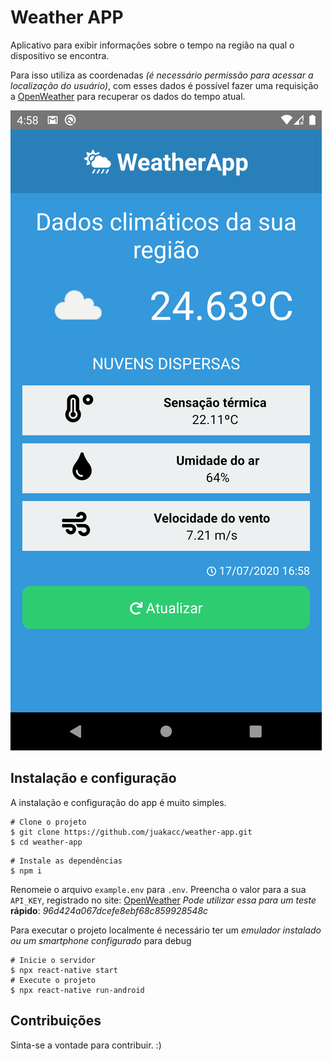 # Weather APP

Aplicativo para exibir informações sobre o tempo na região na qual o dispositivo se encontra.

Para isso utiliza as coordenadas _(é necessário permissão para acessar a localização do usuário)_, com esses dados é possível fazer uma requisição a [OpenWeather](https://openweathermap.org/api) para recuperar os dados do tempo atual.

![Home Screen](./docs/screenshot.png)

## Instalação e configuração

A instalação e configuração do app é muito simples.

```shell
# Clone o projeto
$ git clone https://github.com/juakacc/weather-app.git
$ cd weather-app
```

```shell
# Instale as dependências
$ npm i
```

Renomeie o arquivo `example.env` para `.env`. Preencha o valor para a sua `API_KEY`, registrado no site: [OpenWeather](https://openweathermap.org/api)
_Pode utilizar essa para um teste_ **rápido**: _96d424a067dcefe8ebf68c859928548c_

Para executar o projeto localmente é necessário ter um _emulador instalado ou um smartphone configurado_ para debug

```shell
# Inicie o servidor
$ npx react-native start
# Execute o projeto
$ npx react-native run-android
```

## Contribuições

Sinta-se a vontade para contribuir. :)
